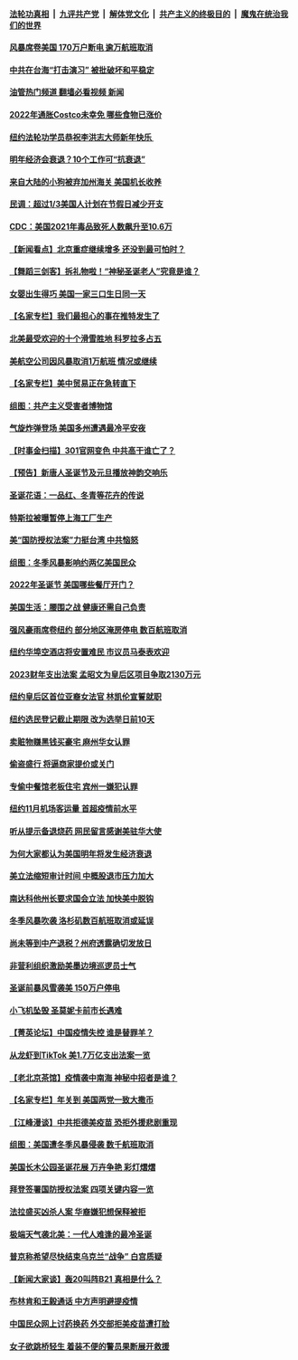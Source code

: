 ####  [法轮功真相](../../../../basic/blob/master/README.md?t=12260412) &nbsp;|&nbsp; [九评共产党](../../../../9ping.md/blob/master/README.md?t=12260412) &nbsp;|&nbsp; [解体党文化](../../../../jtdwh.md/blob/master/README.md?t=12260412)  &nbsp;|&nbsp; [共产主义的终极目的](../../../../gczydzjmd.md/blob/master/README.md?t=12260412) &nbsp;|&nbsp; [魔鬼在统治我们的世界](../../../../mgztzwmdsj.md/blob/master/README.md?t=12260412) 

#### [风暴席卷美国 170万户断电 逾万航班取消](../pages/nsc412/n13891721.md?t=12260412) 

#### [中共在台海“打击演习” 被批破坏和平稳定](../pages/nsc412/n13891734.md?t=12260412) 

#### [油管热门频道 翻墙必看视频 新闻](http://129.146.143.75:81/youtube.html?12260412)

#### [2022年通胀Costco未幸免 哪些食物已涨价](../pages/nsc412/n13887986.md?t=12260412) 

#### [纽约法轮功学员恭祝李洪志大师新年快乐 ](../pages/nsc412/n13891486.md?t=12260412) 

#### [明年经济会衰退？10个工作可“抗衰退”](../pages/nsc412/n13891236.md?t=12260412) 

#### [来自大陆的小狗被弃加州海关 美国机长收养](../pages/nsc412/n13891407.md?t=12260412) 

#### [民调：超过1/3美国人计划在节假日减少开支](../pages/nsc412/n13891337.md?t=12260412) 

#### [CDC：美国2021年毒品致死人数飙升至10.6万](../pages/nsc412/n13891302.md?t=12260412) 

#### [【新闻看点】北京重症继续增多 还没到最可怕时？](../pages/nsc412/n13891184.md?t=12260412) 

#### [【舞蹈三剑客】拆礼物啦！“神秘圣诞老人”究竟是谁？](../pages/nsc412/n13891370.md?t=12260412) 

#### [女婴出生得巧 美国一家三口生日同一天](../pages/nsc412/n13891358.md?t=12260412) 

#### [【名家专栏】我们最担心的事在推特发生了](../pages/nsc412/n13891157.md?t=12260412) 

#### [北美最受欢迎的十个滑雪胜地 科罗拉多占五](../pages/nsc412/n13891297.md?t=12260412) 

#### [美航空公司因风暴取消1万航班 情况或继续](../pages/nsc412/n13891292.md?t=12260412) 

#### [【名家专栏】美中贸易正在急转直下](../pages/nsc412/n13890692.md?t=12260412) 

#### [组图：共产主义受害者博物馆](../pages/nsc412/n13890747.md?t=12260412) 

#### [气旋炸弹登场 美国多州遭遇最冷平安夜](../pages/nsc412/n13891170.md?t=12260412) 

#### [【时事金扫描】301官网变色 中共高干谁亡了？](../pages/nsc412/n13891154.md?t=12260412) 

#### [【预告】新唐人圣诞节及元旦播放神韵交响乐](../pages/nsc412/n13886375.md?t=12260412) 

#### [圣诞花语：一品红、冬青等花卉的传说](../pages/nsc412/n13891201.md?t=12260412) 

#### [特斯拉被曝暂停上海工厂生产](../pages/nsc412/n13891165.md?t=12260412) 

#### [美“国防授权法案”力挺台湾 中共恼怒](../pages/nsc412/n13891151.md?t=12260412) 

#### [组图：冬季风暴影响约两亿美国民众](../pages/nsc412/n13891023.md?t=12260412) 

#### [2022年圣诞节 美国哪些餐厅开门？](../pages/nsc412/n13891113.md?t=12260412) 



#### [美国生活：腰围之战 健康还需自己负责](../pages/nsc412/n13890989.md?t=12260412) 

#### [强风豪雨席卷纽约 部分地区淹房停电 数百航班取消](../pages/nsc412/n13890949.md?t=12260412) 

#### [纽约华埠空酒店将安置难民 市议员马泰表欢迎](../pages/nsc412/n13890905.md?t=12260412) 

#### [2023财年支出法案 孟昭文为皇后区项目争取2130万元](../pages/nsc412/n13890910.md?t=12260412) 

#### [纽约皇后区首位亚裔女法官 林凯伦宣誓就职](../pages/nsc412/n13890899.md?t=12260412) 

#### [纽约选民登记截止期限 改为选举日前10天](../pages/nsc412/n13890940.md?t=12260412) 

#### [卖赃物赚黑钱买豪宅 麻州华女认罪](../pages/nsc412/n13890930.md?t=12260412) 

#### [偷盗盛行 将逼商家提价或关门](../pages/nsc412/n13890928.md?t=12260412) 

#### [专偷中餐馆老板住宅 宾州一嫌犯认罪](../pages/nsc412/n13890926.md?t=12260412) 

#### [纽约11月机场客运量 首超疫情前水平](../pages/nsc412/n13890932.md?t=12260412) 

#### [听从提示备退烧药 网民留言感谢美驻华大使](../pages/nsc412/n13890916.md?t=12260412) 

#### [为何大家都认为美国明年将发生经济衰退](../pages/nsc412/n13890835.md?t=12260412) 

#### [美立法缩短审计时间 中概股退市压力加大](../pages/nsc412/n13890825.md?t=12260412) 

#### [南达科他州长要求国会立法 加快美中脱钩](../pages/nsc412/n13890796.md?t=12260412) 

#### [冬季风暴吹袭 洛杉矶数百航班取消或延误](../pages/nsc412/n13890849.md?t=12260412) 

#### [尚未等到中产退税？州府透露确切发放日](../pages/nsc412/n13890843.md?t=12260412) 

#### [非营利组织激励美墨边境巡逻员士气](../pages/nsc412/n13890833.md?t=12260412) 

#### [圣诞前暴风雪袭美 150万户停电](../pages/nsc412/n13890783.md?t=12260412) 

#### [小飞机坠毁 圣莫妮卡前市长遇难](../pages/nsc412/n13890779.md?t=12260412) 

#### [【菁英论坛】中国疫情失控 谁是替罪羊？](../pages/nsc412/n13890778.md?t=12260412) 

#### [从龙虾到TikTok 美1.7万亿支出法案一览](../pages/nsc412/n13890735.md?t=12260412) 

#### [【老北京茶馆】疫情袭中南海 神秘中招者是谁？](../pages/nsc412/n13890683.md?t=12260412) 

#### [【名家专栏】年关到 美国两党一致大撒币](../pages/nsc412/n13890542.md?t=12260412) 

#### [【江峰漫谈】中共拒德美疫苗 恐拒外援悲剧重现](../pages/nsc412/n13890686.md?t=12260412) 

#### [组图：美国遭冬季风暴侵袭 数千航班取消](../pages/nsc412/n13890403.md?t=12260412) 

#### [美国长木公园圣诞花展 万卉争艳  彩灯熠熠](../pages/nsc412/n13890726.md?t=12260412) 

#### [拜登签署国防授权法案 四项关键内容一览](../pages/nsc412/n13890669.md?t=12260412) 

#### [法拉盛买凶杀人案 华裔嫌犯想保释被拒](../pages/nsc412/n13890186.md?t=12260412) 

#### [极端天气袭北美：一代人难逢的最冷圣诞](../pages/nsc412/n13890635.md?t=12260412) 

#### [普京称希望尽快结束乌克兰“战争” 白宫质疑](../pages/nsc412/n13890508.md?t=12260412) 

#### [【新闻大家谈】轰20叫阵B21 真相是什么？](../pages/nsc412/n13890509.md?t=12260412) 

#### [布林肯和王毅通话 中方声明避提疫情](../pages/nsc412/n13890572.md?t=12260412) 

#### [中国民众网上讨药换药 外交部拒美疫苗遭打脸](../pages/nsc412/n13890551.md?t=12260412) 

#### [女子欲跳桥轻生 着装不便的警员果断展开救援](../pages/nsc412/n13890314.md?t=12260412) 

<img src='http://gfw-breaker.win/goodnews/indexes/nsc412.md' width='0px' height='0px'/>
